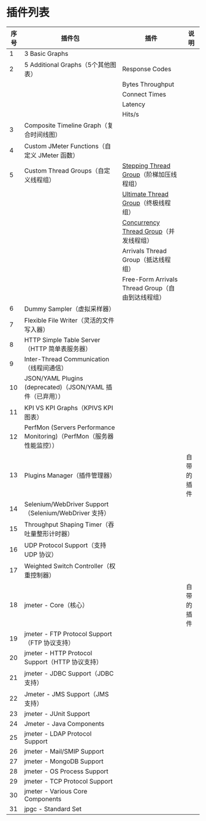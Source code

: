 # 插件列表

| 序号 | 插件包                                                       | 插件                                                         | 说明       |
| ---- | ------------------------------------------------------------ | ------------------------------------------------------------ | ---------- |
| 1    | 3 Basic Graphs                                               |                                                              |            |
| 2    | 5 Additional Graphs（5个其他图表）                           | Response Codes                                               |            |
|      |                                                              | Bytes Throughput                                             |            |
|      |                                                              | Connect Times                                                |            |
|      |                                                              | Latency                                                      |            |
|      |                                                              | Hits/s                                                       |            |
| 3    | Composite Timeline Graph（复合时间线图）                     |                                                              |            |
| 4    | Custom JMeter Functions（自定义 JMeter 函数）                |                                                              |            |
| 5    | Custom Thread Groups（自定义线程组）                         | [Stepping Thread Group](../threads/step.md)（阶梯加压线程组） |            |
|      |                                                              | [Ultimate Thread Group](../threads/ultimate.md)（终极线程组） |            |
|      |                                                              | [Concurrency Thread Group](../threads/concurrency.md)（并发线程组） |            |
|      |                                                              | Arrivals Thread Group（抵达线程组）                          |            |
|      |                                                              | Free-Form Arrivals Thread Group（自由到达线程组）            |            |
| 6    | Dummy Sampler（虚拟采样器）                                  |                                                              |            |
| 7    | Flexible File Writer（灵活的文件写入器）                     |                                                              |            |
| 8    | HTTP Simple Table Server（HTTP 简单表服务器）                |                                                              |            |
| 9    | Inter-Thread Communication（线程间通信）                     |                                                              |            |
| 10   | JSON/YAML Plugins (deprecated)（JSON/YAML 插件（已弃用））   |                                                              |            |
| 11   | KPI VS KPI Graphs（KPIVS KPI 图表）                          |                                                              |            |
| 12   | PerfMon (Servers Performance Monitoring)（PerfMon（服务器性能监控）） |                                                              |            |
| 13   | Plugins Manager（插件管理器）                                |                                                              | 自带的插件 |
| 14   | Selenium/WebDriver Support（Selenium/WebDriver 支持）        |                                                              |            |
| 15   | Throughput Shaping Timer（吞吐量整形计时器）                 |                                                              |            |
| 16   | UDP Protocol Support（支持 UDP 协议）                        |                                                              |            |
| 17   | Weighted Switch Controller（权重控制器）                     |                                                              |            |
| 18   | jmeter - Core（核心）                                        |                                                              | 自带的插件 |
| 19   | jmeter - FTP Protocol Support（FTP 协议支持）                |                                                              |            |
| 20   | jmeter - HTTP Protocol Support（HTTP 协议支持）              |                                                              |            |
| 21   | jmeter - JDBC Support（JDBC 支持）                           |                                                              |            |
| 22   | Jmeter - JMS Support（JMS 支持）                             |                                                              |            |
| 23   | jmeter - JUnit Support                                       |                                                              |            |
| 24   | Jmeter - Java Components                                     |                                                              |            |
| 25   | jmeter - LDAP Protocol Support                               |                                                              |            |
| 26   | jmeter - Mail/SMIP Support                                   |                                                              |            |
| 27   | jmeter - MongoDB Support                                     |                                                              |            |
| 28   | jmeter - OS Process Support                                  |                                                              |            |
| 29   | jmeter - TCP Protocol Support                                |                                                              |            |
| 30   | jmeter - Various Core Components                             |                                                              |            |
| 31   | jpgc - Standard Set                                          |                                                              |            |

  